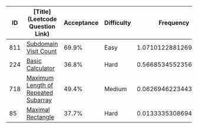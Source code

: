|ID|[Title](Leetcode Question Link)|Acceptance|Difficulty|Frequency|
|----|-----|----|---|---|
|811|[Subdomain Visit Count]( https://leetcode.com/problems/subdomain-visit-count)|69.9%|Easy|1.0710122881269506|
|224|[Basic Calculator]( https://leetcode.com/problems/basic-calculator)|36.8%|Hard|0.5668534552356532|
|718|[Maximum Length of Repeated Subarray]( https://leetcode.com/problems/maximum-length-of-repeated-subarray)|49.4%|Medium|0.06269462234435588|
|85|[Maximal Rectangle]( https://leetcode.com/problems/maximal-rectangle)|37.7%|Hard|0.013333530869465187|
